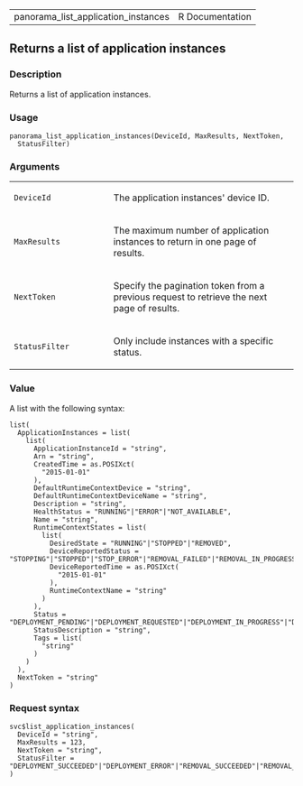 <table style="width: 100%;">
<tbody>
<tr class="odd">
<td>panorama_list_application_instances</td>
<td style="text-align: right;">R Documentation</td>
</tr>
</tbody>
</table>

## Returns a list of application instances

### Description

Returns a list of application instances.

### Usage

    panorama_list_application_instances(DeviceId, MaxResults, NextToken,
      StatusFilter)

### Arguments

<table>
<colgroup>
<col style="width: 35%" />
<col style="width: 65%" />
</colgroup>
<tbody>
<tr class="odd">
<td><code
id="panorama_list_application_instances_:_DeviceId">DeviceId</code></td>
<td><p>The application instances' device ID.</p></td>
</tr>
<tr class="even">
<td><code
id="panorama_list_application_instances_:_MaxResults">MaxResults</code></td>
<td><p>The maximum number of application instances to return in one page
of results.</p></td>
</tr>
<tr class="odd">
<td><code
id="panorama_list_application_instances_:_NextToken">NextToken</code></td>
<td><p>Specify the pagination token from a previous request to retrieve
the next page of results.</p></td>
</tr>
<tr class="even">
<td><code
id="panorama_list_application_instances_:_StatusFilter">StatusFilter</code></td>
<td><p>Only include instances with a specific status.</p></td>
</tr>
</tbody>
</table>

### Value

A list with the following syntax:

    list(
      ApplicationInstances = list(
        list(
          ApplicationInstanceId = "string",
          Arn = "string",
          CreatedTime = as.POSIXct(
            "2015-01-01"
          ),
          DefaultRuntimeContextDevice = "string",
          DefaultRuntimeContextDeviceName = "string",
          Description = "string",
          HealthStatus = "RUNNING"|"ERROR"|"NOT_AVAILABLE",
          Name = "string",
          RuntimeContextStates = list(
            list(
              DesiredState = "RUNNING"|"STOPPED"|"REMOVED",
              DeviceReportedStatus = "STOPPING"|"STOPPED"|"STOP_ERROR"|"REMOVAL_FAILED"|"REMOVAL_IN_PROGRESS"|"STARTING"|"RUNNING"|"INSTALL_ERROR"|"LAUNCHED"|"LAUNCH_ERROR"|"INSTALL_IN_PROGRESS",
              DeviceReportedTime = as.POSIXct(
                "2015-01-01"
              ),
              RuntimeContextName = "string"
            )
          ),
          Status = "DEPLOYMENT_PENDING"|"DEPLOYMENT_REQUESTED"|"DEPLOYMENT_IN_PROGRESS"|"DEPLOYMENT_ERROR"|"DEPLOYMENT_SUCCEEDED"|"REMOVAL_PENDING"|"REMOVAL_REQUESTED"|"REMOVAL_IN_PROGRESS"|"REMOVAL_FAILED"|"REMOVAL_SUCCEEDED"|"DEPLOYMENT_FAILED",
          StatusDescription = "string",
          Tags = list(
            "string"
          )
        )
      ),
      NextToken = "string"
    )

### Request syntax

    svc$list_application_instances(
      DeviceId = "string",
      MaxResults = 123,
      NextToken = "string",
      StatusFilter = "DEPLOYMENT_SUCCEEDED"|"DEPLOYMENT_ERROR"|"REMOVAL_SUCCEEDED"|"REMOVAL_FAILED"|"PROCESSING_DEPLOYMENT"|"PROCESSING_REMOVAL"|"DEPLOYMENT_FAILED"
    )
